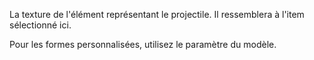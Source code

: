 La texture de l'élément représentant le projectile. Il ressemblera à l'item sélectionné ici.

Pour les formes personnalisées, utilisez le paramètre du modèle.